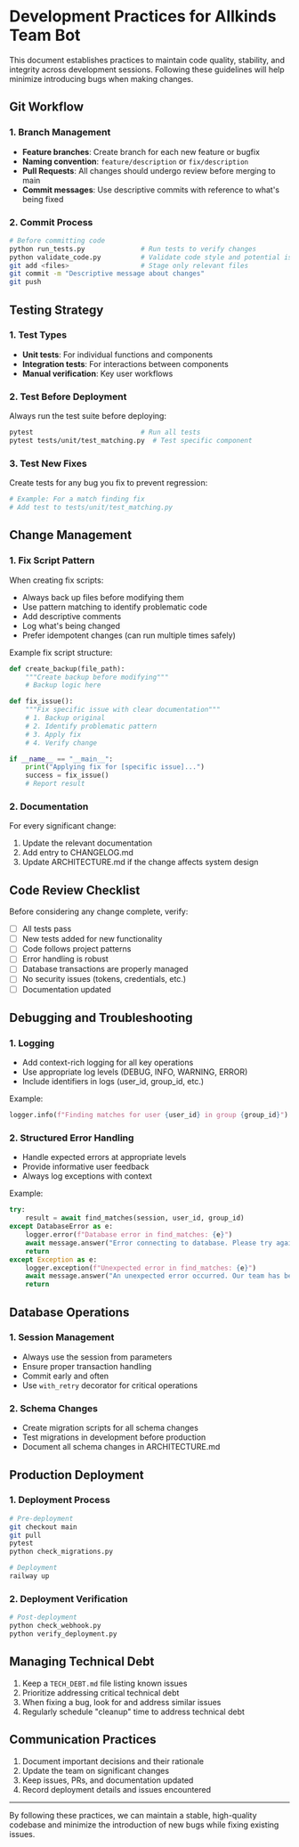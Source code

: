 # Development Practices for Allkinds Team Bot

This document establishes practices to maintain code quality, stability, and integrity across development sessions. Following these guidelines will help minimize introducing bugs when making changes.

## Git Workflow

### 1. Branch Management
- **Feature branches**: Create branch for each new feature or bugfix
- **Naming convention**: `feature/description` or `fix/description`
- **Pull Requests**: All changes should undergo review before merging to main
- **Commit messages**: Use descriptive commits with reference to what's being fixed

### 2. Commit Process
```bash
# Before committing code
python run_tests.py              # Run tests to verify changes
python validate_code.py          # Validate code style and potential issues
git add <files>                  # Stage only relevant files
git commit -m "Descriptive message about changes"
git push
```

## Testing Strategy

### 1. Test Types
- **Unit tests**: For individual functions and components
- **Integration tests**: For interactions between components
- **Manual verification**: Key user workflows

### 2. Test Before Deployment
Always run the test suite before deploying:
```bash
pytest                           # Run all tests
pytest tests/unit/test_matching.py  # Test specific component
```

### 3. Test New Fixes
Create tests for any bug you fix to prevent regression:
```bash
# Example: For a match finding fix
# Add test to tests/unit/test_matching.py
```

## Change Management

### 1. Fix Script Pattern
When creating fix scripts:
- Always back up files before modifying them
- Use pattern matching to identify problematic code
- Add descriptive comments
- Log what's being changed
- Prefer idempotent changes (can run multiple times safely)

Example fix script structure:
```python
def create_backup(file_path):
    """Create backup before modifying"""
    # Backup logic here

def fix_issue():
    """Fix specific issue with clear documentation"""
    # 1. Backup original
    # 2. Identify problematic pattern
    # 3. Apply fix
    # 4. Verify change

if __name__ == "__main__":
    print("Applying fix for [specific issue]...")
    success = fix_issue()
    # Report result
```

### 2. Documentation
For every significant change:
1. Update the relevant documentation
2. Add entry to CHANGELOG.md
3. Update ARCHITECTURE.md if the change affects system design

## Code Review Checklist

Before considering any change complete, verify:

- [ ] All tests pass
- [ ] New tests added for new functionality
- [ ] Code follows project patterns
- [ ] Error handling is robust
- [ ] Database transactions are properly managed
- [ ] No security issues (tokens, credentials, etc.)
- [ ] Documentation updated

## Debugging and Troubleshooting

### 1. Logging
- Add context-rich logging for all key operations
- Use appropriate log levels (DEBUG, INFO, WARNING, ERROR)
- Include identifiers in logs (user_id, group_id, etc.)

Example:
```python
logger.info(f"Finding matches for user {user_id} in group {group_id}")
```

### 2. Structured Error Handling
- Handle expected errors at appropriate levels
- Provide informative user feedback
- Always log exceptions with context

Example:
```python
try:
    result = await find_matches(session, user_id, group_id)
except DatabaseError as e:
    logger.error(f"Database error in find_matches: {e}")
    await message.answer("Error connecting to database. Please try again.")
    return
except Exception as e:
    logger.exception(f"Unexpected error in find_matches: {e}")
    await message.answer("An unexpected error occurred. Our team has been notified.")
    return
```

## Database Operations

### 1. Session Management
- Always use the session from parameters
- Ensure proper transaction handling
- Commit early and often
- Use `with_retry` decorator for critical operations

### 2. Schema Changes
- Create migration scripts for all schema changes
- Test migrations in development before production
- Document all schema changes in ARCHITECTURE.md

## Production Deployment

### 1. Deployment Process
```bash
# Pre-deployment
git checkout main
git pull
pytest
python check_migrations.py

# Deployment
railway up
```

### 2. Deployment Verification
```bash
# Post-deployment
python check_webhook.py
python verify_deployment.py
```

## Managing Technical Debt

1. Keep a `TECH_DEBT.md` file listing known issues
2. Prioritize addressing critical technical debt
3. When fixing a bug, look for and address similar issues
4. Regularly schedule "cleanup" time to address technical debt

## Communication Practices

1. Document important decisions and their rationale
2. Update the team on significant changes
3. Keep issues, PRs, and documentation updated
4. Record deployment details and issues encountered

---

By following these practices, we can maintain a stable, high-quality codebase and minimize the introduction of new bugs while fixing existing issues. 